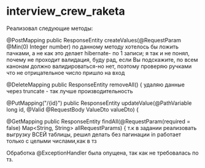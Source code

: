 # interview_crew_raketa
Реализовал следующие методы:

@PostMapping public ResponseEntity createValues(@RequestParam @Min(0) Integer number) по данному методу хотелось бы ложить пачками, а не как это делает hibernate- по 1 записи;
я так и не понял, почему не проходит валидация, буду рад, если Вы подскажите, по всем канонам должно валидироваться-но нет, поэтому проверяю ручками что не отрицательное число пришло на вход

@DeleteMapping public ResponseEntity removeAll() { удаляю данные через truncate - так лучше производительность

@PutMapping("/{id}") public ResponseEntity updateValue(@PathVariable long id, @Valid @RequestBody ValueDto valueDto) {

@GetMapping public ResponseEntity<List> findAll(@RequestParam(required = false) Map<String, String> allRequestParams) { т.к в задании реализовать выгрузку ВСЕЙ таблицы, решил делать без пагинации in работает только с целыми числами,как в тз

Обработка @ExceptionHandler была опущена, так как не требовалась по тз.
